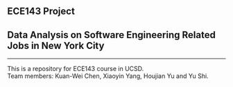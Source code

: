 ## ECE143 Project 
## Data Analysis on Software Engineering Related Jobs in New York City
----
This is a repository for ECE143 course in UCSD.  
Team members: Kuan-Wei Chen, Xiaoyin Yang, Houjian Yu and Yu Shi.
